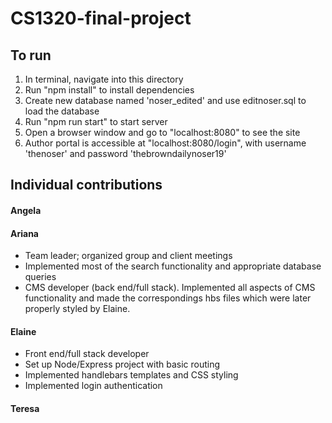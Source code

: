 # CS1320-final-project

## To run

1. In terminal, navigate into this directory
2. Run "npm install" to install dependencies
3. Create new database named 'noser_edited' and use editnoser.sql to load the database
4. Run "npm run start" to start server
5. Open a browser window and go to "localhost:8080" to see the site
6. Author portal is accessible at "localhost:8080/login", with username 'thenoser' and password 'thebrowndailynoser19'

## Individual contributions

#### Angela

#### Ariana
- Team leader; organized group and client meetings
- Implemented most of the search functionality and appropriate database queries
- CMS developer (back end/full stack). Implemented all aspects of CMS functionality and made the correspondings hbs files which were later properly styled by Elaine.

#### Elaine
- Front end/full stack developer
- Set up Node/Express project with basic routing
- Implemented handlebars templates and CSS styling
- Implemented login authentication

#### Teresa
